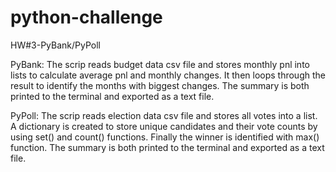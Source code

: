 # python-challenge

HW#3-PyBank/PyPoll

PyBank: The scrip reads budget data csv file and stores monthly pnl into lists to calculate average pnl and monthly changes. It then loops through the result to identify the months with biggest changes. The summary is both printed to the terminal and exported as a text file.

PyPoll: The scrip reads election data csv file and stores all votes into a list. A dictionary is created to store unique candidates and their vote counts by using set() and count() functions. Finally the winner is identified with max() function. The summary is both printed to the terminal and exported as a text file. 


